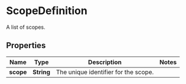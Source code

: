 

# ScopeDefinition

A list of scopes.

## Properties

Name | Type | Description | Notes
------------ | ------------- | ------------- | -------------
**scope** | **String** | The unique identifier for the scope. | 



